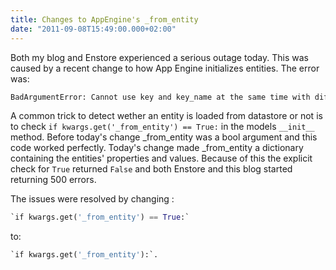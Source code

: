 ```yaml
---
title: Changes to AppEngine's _from_entity
date: "2011-09-08T15:49:00.000+02:00"
---
```


Both my blog and Enstore experienced a serious outage today. This was caused by a recent change to how App Engine initializes entities. The error was:

```txt
BadArgumentError: Cannot use key and key_name at the same time with different values
```

A common trick to detect wether an entity is loaded from datastore or not is to check `if kwargs.get('_from_entity') == True:` in the models `__init__` method. Before today's change \_from_entity was a bool argument and this code worked perfectly. Today's change made \_from_entity a dictionary containing the entities' properties and values. Because of this the explicit check for `True` returned `False` and both Enstore and this blog started returning 500 errors.

The issues were resolved by changing :

```python
`if kwargs.get('_from_entity') == True:`
```

to:

```python
`if kwargs.get('_from_entity'):`.
```
